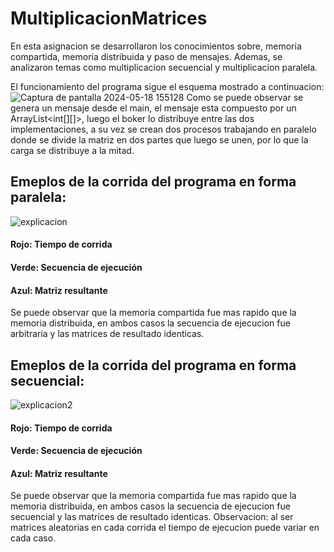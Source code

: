# MultiplicacionMatrices
En esta asignacion se desarrollaron los conocimientos sobre, memoria compartida, memoria distribuida y  paso de mensajes. Ademas, se analizaron temas como multiplicacion secuencial y multiplicacion paralela.

El funcionamiento del programa sigue el esquema mostrado a continuacion:
![Captura de pantalla 2024-05-18 155128](https://github.com/EleazarPe/MultiplicacionMatrices/assets/71235444/f6dfa40f-5b90-4dd2-b97d-da9c53ea0e41)
Como se puede observar se genera un mensaje desde el main, el mensaje esta compuesto por un ArrayList<int[][]>, luego el boker lo distribuye entre las dos implementaciones, a su vez se crean dos procesos trabajando en paralelo donde se divide la matriz en dos partes que luego se unen, por lo que la carga se distribuye a la mitad.

## Emeplos de la corrida del programa en forma paralela:
![explicacion](https://github.com/EleazarPe/MultiplicacionMatrices/assets/71235444/c13c5b6f-3c36-4bb8-8656-af71a9524add)
#### Rojo: Tiempo de corrida
#### Verde: Secuencia de ejecución
#### Azul: Matriz resultante
Se puede observar que la memoria compartida fue mas rapido que la memoria distribuida, en ambos casos la secuencia de ejecucion fue arbitraria y las matrices de resultado identicas.

## Emeplos de la corrida del programa en forma secuencial:
![explicacion2](https://github.com/EleazarPe/MultiplicacionMatrices/assets/71235444/8ee01237-8b91-40f1-8120-e1801406302a)
#### Rojo: Tiempo de corrida
#### Verde: Secuencia de ejecución
#### Azul: Matriz resultante
Se puede observar que la memoria compartida fue mas rapido que la memoria distribuida, en ambos casos la secuencia de ejecucion fue secuencial y las matrices de resultado identicas.
Observacion: al ser matrices aleatorias en cada corrida el tiempo de ejecucion puede variar en cada caso.
